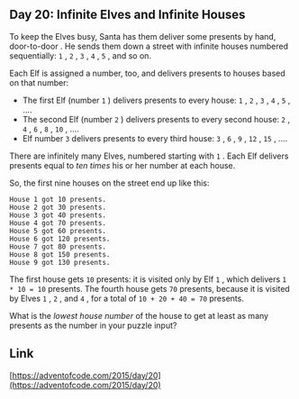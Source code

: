 ## Day 20: Infinite Elves and Infinite Houses

To keep the Elves busy, Santa has them deliver some presents by hand, door-to-door . He sends them down a street with infinite houses numbered sequentially: `1` , `2` , `3` , `4` , `5` , and so on.

Each Elf is assigned a number, too, and delivers presents to houses based on that number:

- The first Elf (number `1` ) delivers presents to every house: `1` , `2` , `3` , `4` , `5` , ....
- The second Elf (number `2` ) delivers presents to every second house: `2` , `4` , `6` , `8` , `10` , ....
- Elf number `3` delivers presents to every third house: `3` , `6` , `9` , `12` , `15` , ....

There are infinitely many Elves, numbered starting with `1` . Each Elf delivers presents equal to _ten times_ his or her number at each house.

So, the first nine houses on the street end up like this:

```
House 1 got 10 presents.
House 2 got 30 presents.
House 3 got 40 presents.
House 4 got 70 presents.
House 5 got 60 presents.
House 6 got 120 presents.
House 7 got 80 presents.
House 8 got 150 presents.
House 9 got 130 presents.
```

The first house gets `10` presents: it is visited only by Elf `1` , which delivers `1 * 10 = 10` presents. The fourth house gets `70` presents, because it is visited by Elves `1` , `2` , and `4` , for a total of `10 + 20 + 40 = 70` presents.

What is the _lowest house number_ of the house to get at least as many presents as the number in your puzzle input?

## Link

[https://adventofcode.com/2015/day/20](https://adventofcode.com/2015/day/20)
